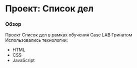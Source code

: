 # Проект: Список дел

### Обзор
Проект Список дел в рамках обучения Case LAB Гринатом
Использовались технологии:
* HTML
* CSS  
* JavaScript

